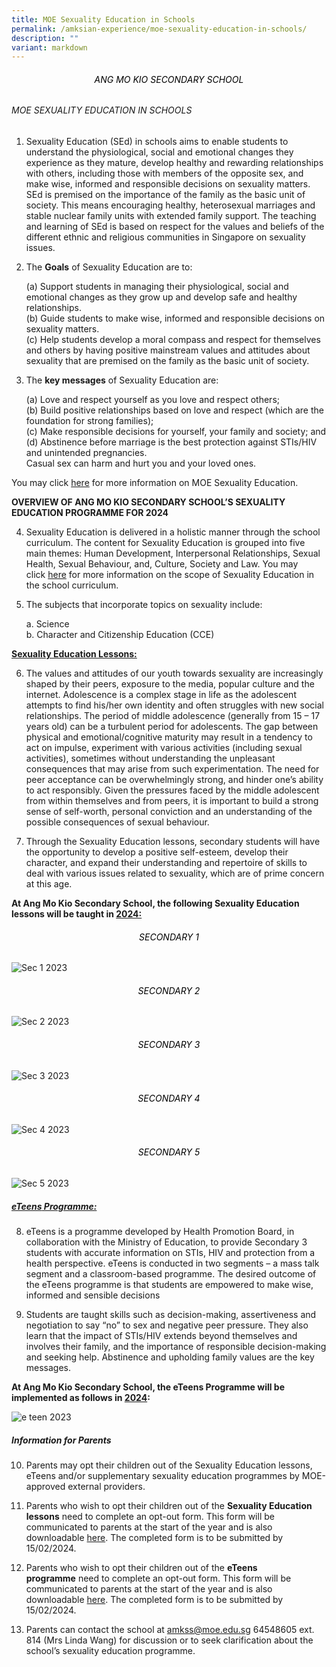```yaml
---
title: MOE Sexuality Education in Schools
permalink: /amksian-experience/moe-sexuality-education-in-schools/
description: ""
variant: markdown
---
```

<h6 style="color:black" align="center">ANG MO KIO SECONDARY SCHOOL</h6>

###### MOE SEXUALITY EDUCATION IN SCHOOLS

  

1.  Sexuality Education (SEd) in schools aims to enable students to understand the physiological, social and emotional changes they experience as they mature, develop healthy and rewarding relationships with others, including those with members of the opposite sex, and make wise, informed and responsible decisions on sexuality matters. SEd is premised on the importance of the family as the basic unit of society. This means encouraging healthy, heterosexual marriages and stable nuclear family units with extended family support. The teaching and learning of SEd is based on respect for the values and beliefs of the different ethnic and religious communities in Singapore on sexuality issues.

  

2.  The **Goals** of Sexuality Education are to:

	(a)	Support students in managing their physiological, social and emotional changes as they grow up and develop safe and healthy relationships.  <br>
	(b)	Guide students to make wise, informed and responsible decisions on sexuality matters. <br>
	(c)	Help students develop a moral compass and respect for themselves and others by having positive mainstream values and attitudes about sexuality that are premised on the family as the basic unit of society. 


  

3.  The **key messages** of Sexuality Education are:

	(a)  Love and respect yourself as you love and respect others; <br>
	(b)  Build positive relationships based on love and respect (which are the foundation for strong families); <br>
	(c)  Make responsible decisions for yourself, your family and society; and <br>
	(d)  Abstinence before marriage is the best protection against STIs/HIV and unintended pregnancies. <br>
    Casual sex can harm and hurt you and your loved ones.
    

  

You may click&nbsp;[here](https://go.gov.sg/moe-sexuality-education)&nbsp;for more information on MOE Sexuality Education.

**OVERVIEW OF ANG MO KIO SECONDARY SCHOOL’S SEXUALITY EDUCATION PROGRAMME FOR 2024**

4.  Sexuality Education is delivered in a holistic manner through the school curriculum. The content for Sexuality Education is grouped into five main themes: Human Development, Interpersonal Relationships, Sexual Health, Sexual Behaviour, and, Culture, Society and Law. You may click&nbsp;[here](https://go.gov.sg/moe-sexuality-education-scope)&nbsp;for more information on the scope of Sexuality Education in the school curriculum.

  

5.  The subjects that incorporate topics on sexuality include:

	a.  Science <br>
	b.  Character and Citizenship Education (CCE)

  

**<u>Sexuality Education Lessons:</u>**

  

6.  The values and attitudes of our youth towards sexuality are increasingly shaped by their peers, exposure to the media, popular culture and the internet. Adolescence is a complex stage in life as the adolescent attempts to find his/her own identity and often struggles with new social relationships. The period of middle adolescence (generally from 15 – 17 years old) can be a turbulent period for adolescents. The gap between physical and emotional/cognitive maturity may result in a tendency to act on impulse, experiment with various activities (including sexual activities), sometimes without understanding the unpleasant consequences that may arise from such experimentation. The need for peer acceptance can be overwhelmingly strong, and hinder one’s ability to act responsibly. Given the pressures faced by the middle adolescent from within themselves and from peers, it is important to build a strong sense of self-worth, personal conviction and an understanding of the possible consequences of sexual behaviour.

  

7.  Through the Sexuality Education lessons, secondary students will have the opportunity to develop a positive self-esteem, develop their character, and expand their understanding and repertoire of skills to deal with various issues related to sexuality, which are of prime concern at this age.

  

**At Ang Mo Kio Secondary School, the following Sexuality Education lessons will be taught in <u>2024:</u>**

<h6 style="color:black" align="center">SECONDARY 1
</h6>

![Sec 1 2023](/images/S1.jpeg)

<h6 style="color:black" align="center">SECONDARY 2
</h6>

![Sec 2 2023](/images/S2.jpeg)

<h6 style="color:black" align="center">SECONDARY 3
</h6>

![Sec 3 2023](/images/S3.jpeg)

<h6 style="color:black" align="center">SECONDARY 4
</h6>

![Sec 4 2023](/images/S4.jpeg)

<h6 style="color:black" align="center">SECONDARY 5
</h6>

![Sec 5 2023](/images/S5.jpeg)

##### <u><em>eTeens</em> Programme:</u>

  

8.  eTeens is a programme developed by Health Promotion Board, in collaboration with the Ministry of Education, to provide Secondary 3 students with accurate information on STIs, HIV and protection from a health perspective. eTeens is conducted in two segments – a mass talk segment and a classroom-based programme. The desired outcome of the eTeens programme is that students are empowered to make wise, informed and sensible decisions

  

9.  Students are taught skills such as decision-making, assertiveness and negotiation to say “no” to sex and negative peer pressure. They also learn that the impact of STIs/HIV extends beyond themselves and involves their family, and the importance of responsible decision-making and seeking help. Abstinence and upholding family values are the key messages. 
  

**At Ang Mo Kio Secondary School, the eTeens Programme will be implemented as follows in&nbsp;<u>2024</u>:**

![e teen 2023](/images/e-teen%202023.jpeg)

##### Information for Parents

10.  Parents may opt their children out of the Sexuality Education lessons, eTeens and/or supplementary sexuality education programmes by MOE-approved external providers.

  

11.  Parents who wish to opt their children out of the&nbsp;**Sexuality Education lessons**&nbsp;need to complete an opt-out form. This form will be communicated to parents at the start of the year and is also downloadable&nbsp;[here](/files/2023_Annex%20A_Opt%20Out%20Form%20Sec_27%20Jan.pdf). The completed form is to be submitted by 15/02/2024.

  

12.  Parents who wish to opt their children out of the&nbsp;**eTeens programme**&nbsp;need to complete an opt-out form. This form will be communicated to parents at the start of the year and is also downloadable&nbsp;[here](/files/2023_Annex%20B_eTeens_Opt-out%20Form_27%20Jan.pdf). The completed form is to be submitted by 15/02/2024.

  

13.  Parents can contact the school at amkss@moe.edu.sg 64548605 ext. 814 (Mrs Linda Wang) for discussion or to seek clarification about the school’s sexuality education programme.
  